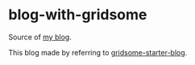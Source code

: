 # blog-with-gridsome

Source of [my blog](https://github.com/gridsome/gridsome-starter-blog).

This blog made by referring to [gridsome-starter-blog](https://github.com/gridsome/gridsome-starter-blog).
